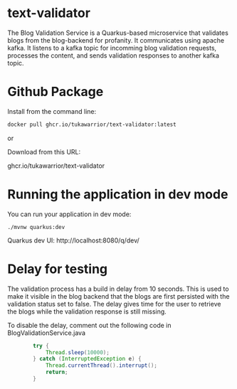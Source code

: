 # text-validator

The Blog Validation Service is a Quarkus-based microservice that validates blogs from the blog-backend for profanity. 
It communicates using apache kafka. 
It listens to a kafka topic for incomming blog validation requests, processes the content, and sends validation responses to another kafka topic.

# Github Package
Install from the command line:
```sh
docker pull ghcr.io/tukawarrior/text-validator:latest
```
or 

Download from this URL:

ghcr.io/tukawarrior/text-validator


# Running the application in dev mode

You can run your application in dev mode: 

```shell script
./mvnw quarkus:dev
```
Quarkus dev UI: 
http://localhost:8080/q/dev/

# Delay for testing
The validation process has a build in delay from 10 seconds. This is used to make it visible in the blog backend that the blogs are first persisted with the validation status set to false. The delay gives time for the user to retrieve the blogs while the validation response is still missing. 

To disable the delay, comment out the following code in BlogValidationService.java
```java
        try {
            Thread.sleep(10000);
        } catch (InterruptedException e) {
            Thread.currentThread().interrupt();
            return;
        }
```